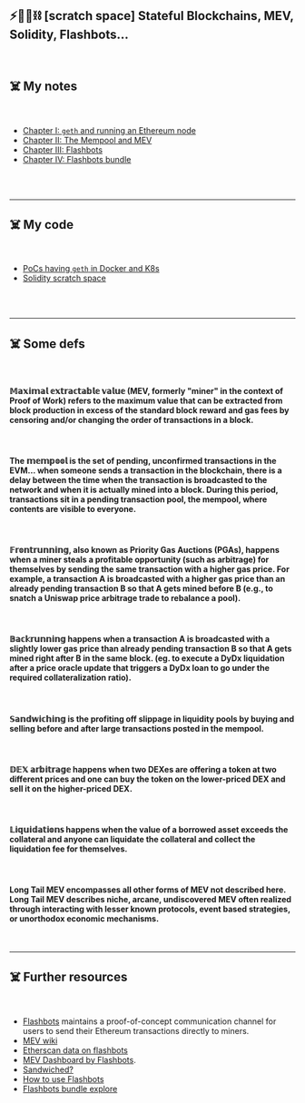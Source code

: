 ## ⚡️🤖🧱⛓ [scratch space] Stateful Blockchains, MEV, Solidity, Flashbots...

<br>


## ☠️ My notes

<br>

* [Chapter I: `geth` and running an Ethereum node](https://github.com/bt3gl-labs/Getting-Started-MEVs-and-Flashbots/blob/main/chapter_I.md)
* [Chapter II: The Mempool and MEV](https://github.com/bt3gl-labs/Getting-Started-MEVs-and-Flashbots/blob/main/chapter_II.md)
* [Chapter III: Flashbots](https://github.com/bt3gl-labs/Getting-Started-MEVs-and-Flashbots/blob/main/chapter_III.md)
* [Chapter IV: Flashbots bundle](https://github.com/bt3gl-labs/Stateful-Blockchains-and-Flashbots/blob/main/chapter_IV.md)

<br>
<br>

---

## ☠️ My code

<br>

* [PoCs having `geth` in Docker and K8s](https://github.com/bt3gl-labs/Stateful-Blockchains-and-Flashbots/tree/main/geth_and_k8s)
* [Solidity scratch space](https://github.com/bt3gl-labs/Stateful-Blockchains-and-Flashbots/tree/main/solidity_scratch_space)


<br>
<br>


---

## ☠️ Some defs

<br>

#### 𝕄𝕒𝕩𝕚𝕞𝕒𝕝 𝕖𝕩𝕥𝕣𝕒𝕔𝕥𝕒𝕓𝕝𝕖 𝕧𝕒𝕝𝕦𝕖 (MEV, formerly "miner" in the context of Proof of Work) refers to the maximum value that can be extracted from block production in excess of the standard block reward and gas fees by censoring and/or changing the order of transactions in a block.

<br>

#### The 𝕞𝕖𝕞𝕡𝕠𝕠𝕝 is the set of pending, unconfirmed transactions in the EVM... when someone sends a transaction in the blockchain, there is a delay between the time when the transaction is broadcasted to the network and when it is actually mined into a block. During this period, transactions sit in a pending transaction pool, the mempool, where contents are visible to everyone. 

<br>

#### 𝔽𝕣𝕠𝕟𝕥𝕣𝕦𝕟𝕟𝕚𝕟𝕘, also known as Priority Gas Auctions (PGAs), happens when a miner steals a profitable opportunity (such as arbitrage) for themselves by sending the same transaction with a higher gas price. For example, a transaction A is broadcasted with a higher gas price than an already pending transaction B so that A gets mined before B (e.g., to snatch a Uniswap price arbitrage trade to rebalance a pool).

<br>

#### 𝔹𝕒𝕔𝕜𝕣𝕦𝕟𝕟𝕚𝕟𝕘 happens when a transaction A is broadcasted with a slightly lower gas price than already pending transaction B so that A gets mined right after B in the same block. (eg. to execute a DyDx liquidation after a price oracle update that triggers a DyDx loan to go under the required collateralization ratio).

<br>

#### 𝕊𝕒𝕟𝕕𝕨𝕚𝕔𝕙𝕚𝕟𝕘 is the profiting off slippage in liquidity pools by buying and selling before and after large transactions posted in the mempool.

<br>


#### 𝔻𝔼𝕏 𝕒𝕣𝕓𝕚𝕥𝕣𝕒𝕘𝕖 happens when two DEXes are offering a token at two different prices and one can buy the token on the lower-priced DEX and sell it on the higher-priced DEX.


<br>

#### 𝕃𝕚𝕢𝕦𝕚𝕕𝕒𝕥𝕚𝕠𝕟𝕤 happens when the value of a borrowed asset exceeds the collateral and anyone can liquidate the collateral and collect the liquidation fee for themselves.


<br>


#### Long Tail MEV encompasses all other forms of MEV not described here. Long Tail MEV describes niche, arcane, undiscovered MEV often realized through interacting with lesser known protocols, event based strategies, or unorthodox economic mechanisms.


<br>





---

## ☠️ Further resources

<br>

- [Flashbots](https://github.com/flashbots/pm) maintains a proof-of-concept communication channel for users to send their Ethereum transactions directly to miners.
- [MEV wiki](https://www.mev.wiki/)
- [Etherscan data on flashbots](https://etherscan.io/blocks/label/flashbots)
- [MEV Dashboard by Flashbots](https://explore.flashbots.net/).
- [Sandwiched?](https://sandwiched.wtf/)
- [How to use Flashbots](https://cryptomarketpool.com/how-to-use-flashbots/)
- [Flashbots bundle explore](https://flashbots-explorer.marto.lol/)

<br>
<br>

